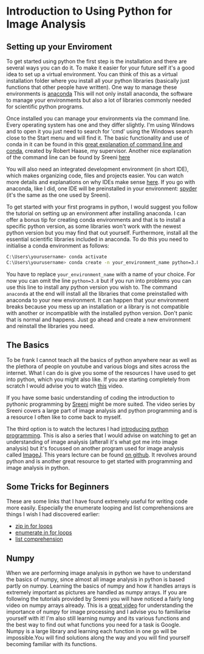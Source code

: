 # Introduction to Using Python for Image Analysis
## Setting up your Enviroment
To get started using python the first step is the installation and there are several ways you can do it. To make it easier for your future self it's a good idea to set up a virtual environment. You can think of this as a virtual installation folder where you install all your python libraries (basically just functions that other people have written).
One way to manage these environments is [anaconda](https://www.anaconda.com/products/individual)
This will not only install anaconda, the software to manage your environments but also a lot of libraries commonly needed for scientific python programs. 

Once installed you can manage your environments via the command line. Every operating system has one and they differ slightly.
I'm using Windows and to open it you just need to search for 'cmd' using the Windows search close to the Start menu and will find it.
The basic functionality and use of conda in it can be found in this [great explanation of command line and conda](https://youtu.be/MOEPe9TGBK0?t=1161), created by Robert Haase, my supervisor.
Another nice explanation of the command line can be found by Sreeni [here](https://www.youtube.com/watch?v=AzuajQnRuGI&list=PLZsOBAyNTZwbIjGnolFydAN33gyyGP7lT&index=5&ab_channel=DigitalSreeni) 

You will also need an integrated development environment (in short IDE), which makes organizing code, files and projects easier. You can watch more details and explanations on why IDEs make sense [here](https://www.youtube.com/watch?v=BxebisJKWBg&list=PLZsOBAyNTZwbIjGnolFydAN33gyyGP7lT&index=7&ab_channel=DigitalSreeniDigitalSreeni). If you go with anaconda, like I did, one IDE will be preinstalled in your environment: [spyder](https://www.spyder-ide.org/) (it's the same as the one used by Sreeni).

To get started with your first programs in python, I would suggest you follow the tutorial on setting up an environment after installing anaconda. I can offer a bonus tip for creating conda environments and that is to install a specific python version, as some libraries won't work with the newest python version but you may find that out yourself. Furthermore, install all the essential scientific libraries included in anaconda. To do this you need to initialise a conda environment as follows:

```sh
C:\Users\yourusername> conda activate
C:\Users\yourusername> conda create -n your_environment_name python=3.8 anaconda 
```

You have to replace `your_environment_name` with a name of your choice. For now you can omit the line `python=3.8` but if you run into problems you can use this line to install any python version you wish to. The command `anaconda` at the end will install all the libraries that come preinstalled with anaconda to your new environment. It can happen that your environment breaks because you mess up an installation or a library is not compatible with another or incompatible with the installed python version. Don't panic that is normal and happens. Just go ahead and create a new environment and reinstall the libraries you need. 

## The Basics
To be frank I cannot teach all the basics of python anywhere near as well as the plethora of people on youtube and various blogs and sites across the internet. What I can do is give you some of the resources I have used to get into python, which you might also like. If you are starting completely from scratch I would advise you to watch [this](https://www.youtube.com/watch?v=rfscVS0vtbw&ab_channel=freeCodeCamp.org) video.

If you have some basic understanding of coding the introduction to pythonic programming by [Sreeni](https://www.youtube.com/watch?v=qgJLeDPT8UM&list=PLZsOBAyNTZwbIjGnolFydAN33gyyGP7lT&index=6&ab_channel=DigitalSreeniDigitalSreeni) might be more suited. The video series by Sreeni covers a large part of image analysis and python programming and is a resource I often like to come back to myself. 

The third option is to watch the lectures I had [introducing python programming](https://www.youtube.com/watch?v=MOEPe9TGBK0). This is also a series that I would advise on watching to get an understanding of image analysis (afterall it's what got me into image analysis) but it's focussed on another program used for image analysis called [ImageJ](https://imagej.net/Welcome). This years lecture can be found [on github](https://github.com/BiAPoL/Bio-image_Analysis_with_Python). It revolves around python and is another great resource to get started with programming and image analysis in python.

## Some Tricks for Beginners
These are some links that I have found extremely useful for writing code more easily. Especially the enumerate looping and list comprehensions are things I wish I had discovered earlier:
* [zip in for loops](https://stackoverflow.com/questions/18648626/for-loop-with-two-variables)
* [enumerate in for loops](https://realpython.com/python-enumerate/)
* [list comprehension](https://www.w3schools.com/python/python_lists_comprehension.asp)

## Numpy
When we are performing image analysis in python we have to understand the basics of numpy, since almost all image analysis in python is based partly on numpy. Learning the basics of numpy and how it handles arrays is extremely important as pictures are handled as numpy arrays. If you are following the tutorials provided by Sreeni you will have noticed a fairly long video on numpy arrays already. This is a [great video](https://www.youtube.com/watch?v=4uFs1qouPEI&list=PLZsOBAyNTZwbIjGnolFydAN33gyyGP7lT&index=12&ab_channel=DigitalSreeniDigitalSreeni) for understanding the importance of numpy for image processing and I advise you to familiarise yourself with it! I'm also still learning numpy and its various functions and the best way to find out what functions you need for a task is Google. Numpy is a large library and learning each function in one go will be impossible.You will find solutions along the way and you will find yourself becoming familiar with its functions. 


